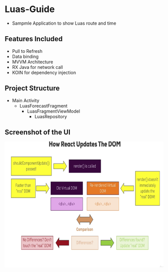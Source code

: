 # Luas-Guide
- Sampmle Application to show Luas route and time

## Features Included
- Pull to Refresh
- Data binding
- MVVM Architecture
- RX Java for network call
- KOIN for dependency injection

## Project Structure
- Main Activity
  - LuasForecastFragment
    - LuasFragmentViewModel
      - LuasRepository
      
      
## Screenshot of the UI
<img src="https://github.com/spdobest/ReactJs-World/blob/master/Images/howReactUpdateDom.png" width="700" height="400"/>


